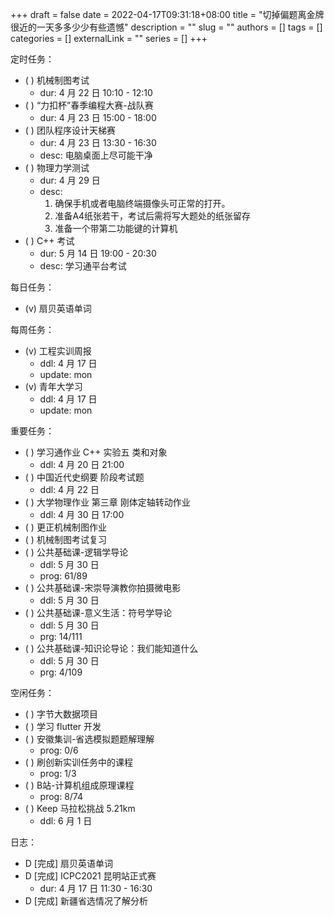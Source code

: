 +++ 
draft = false
date = 2022-04-17T09:31:18+08:00
title = "切掉偏题离金牌很近的一天多多少少有些遗憾"
description = ""
slug = ""
authors = []
tags = []
categories = []
externalLink = ""
series = []
+++

定时任务：
- ( ) 机械制图考试
    - dur: 4 月 22 日 10:10 - 12:10
- ( ) “力扣杯”春季编程大赛-战队赛
    - dur: 4 月 23 日 15:00 - 18:00
- ( ) 团队程序设计天梯赛
    - dur: 4 月 23 日 13:30 - 16:30
    - desc: 电脑桌面上尽可能干净
- ( ) 物理力学测试
    - dur: 4 月 29 日
    - desc:
        1. 确保手机或者电脑终端摄像头可正常的打开。
        2. 准备A4纸张若干，考试后需将写大题处的纸张留存
        3. 准备一个带第二功能键的计算机
- ( ) C++ 考试
    - dur: 5 月 14 日 19:00 - 20:30
    - desc: 学习通平台考试

每日任务：
- (v) 扇贝英语单词

每周任务：
- (v) 工程实训周报
    - ddl: 4 月 17 日
    - update: mon
- (v) 青年大学习
    - ddl: 4 月 17 日
    - update: mon

重要任务：
- ( ) 学习通作业 C++ 实验五 类和对象
    - ddl: 4 月 20 日 21:00
- ( ) 中国近代史纲要 阶段考试题
    - ddl: 4 月 22 日
- ( ) 大学物理作业 第三章 刚体定轴转动作业
    - ddl: 4 月 30 日 17:00
- ( ) 更正机械制图作业
- ( ) 机械制图考试复习
- ( ) 公共基础课-逻辑学导论
    - ddl: 5 月 30 日
    - prog: 61/89
- ( ) 公共基础课-宋崇导演教你拍摄微电影
    - ddl: 5 月 30 日
- ( ) 公共基础课-意义生活：符号学导论
    - ddl: 5 月 30 日
    - prg: 14/111
- ( ) 公共基础课-知识论导论：我们能知道什么
    - ddl: 5 月 30 日
    - prg: 4/109

空闲任务：
- ( ) 字节大数据项目
- ( ) 学习 flutter 开发
- ( ) 安徽集训-省选模拟题题解理解
    - prog: 0/6
- ( ) 刷创新实训任务中的课程
    - prog: 1/3
- ( ) B站-计算机组成原理课程
    - prog: 8/74
- ( ) Keep 马拉松挑战 5.21km
    - ddl: 6 月 1 日

日志：
- D [完成] 扇贝英语单词
- D [完成] ICPC2021 昆明站正式赛
    - dur: 4 月 17 日 11:30 - 16:30
- D [完成] 新疆省选情况了解分析